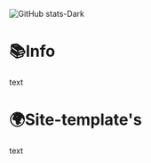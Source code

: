 ![GitHub stats-Dark](https://github-readme-stats.vercel.app/api?username=kreadzs&show_icons=true&theme=dark#gh-dark-mode-only)
<h1>📚Info</h1>

<p>text</p>


<H1>🌍Site-template's</h1>
<p>text</p>
